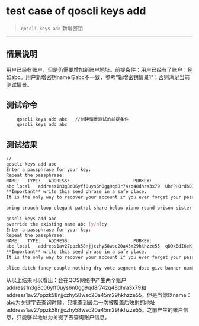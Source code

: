 # test case of qoscli keys add

> `qoscli keys add` 新增密钥

---

## 情景说明

用户已经有账户，但是仍需要增加新账户地址。前提条件：用户已经有了账户：例如abc。用户新增密钥name与abc不一致，参考“新增密钥情景1”；否则满足当前测试情景。

## 测试命令

```bash
    qoscli keys add abc   //创建情景测试的前提条件
    qoscli keys add abc
```

## 测试结果

```bash
// 
qoscli keys add abc
Enter a passphrase for your key:
Repeat the passphrase:
NAME:	TYPE:	ADDRESS:						PUBKEY:
abc	local	address1n3g8c06yff0uys6n0gg9qd8r74zq48dhra3x79	UhYPH0rdbDJZHvB5n0J3A/rDs37r4JKZgVBa5WRa9WI=
**Important** write this seed phrase in a safe place.
It is the only way to recover your account if you ever forget your password.

bring crouch loop elegant patrol share below piano round prison sister team soon raw lecture screen glare fat achieve wool town muffin tilt vote

qoscli keys add abc
override the existing name abc [y/n]:y
Enter a passphrase for your key:
Repeat the passphrase:
NAME:	TYPE:	ADDRESS:						PUBKEY:
abc	local	address1av27ppzk58njjczhy58wsc20a45m29hkhzze55	qD9xBdI6eKHnMjIsvSvCwQW8mwO/VOlyfAQO+IH+z6A=
**Important** write this seed phrase in a safe place.
It is the only way to recover your account if you ever forget your password.

slice dutch fancy couple nothing dry vote segment dose give banner number odor shuffle staff use error inch list correct fiber flight sniff pattern

```
从以上结果可以看出：会在QOS网络中产生两个账户address1n3g8c06yff0uys6n0gg9qd8r74zq48dhra3x79和address1av27ppzk58njjczhy58wsc20a45m29hkhzze55，但是当你以name：abc为关键字去查询时候，只能查到最后一次被覆盖后映射的地址address1av27ppzk58njjczhy58wsc20a45m29hkhzze55。之前产生的账户信息，只能够以地址为关键字去查询账户信息。